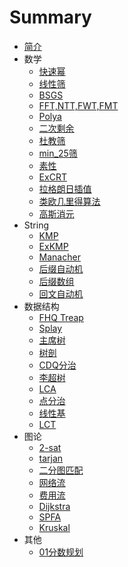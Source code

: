 # Summary

* [简介](README.md)
* 数学
    * [快速幂](数学/快速幂.md)
    * [线性筛](数学/线性筛.md)
    * [BSGS](数学/bsgs.md)
    * [FFT,NTT,FWT,FMT](数学/fft.md)
    * [Polya](数学/polya.md)
    * [二次剩余](数学/二次剩余.md)
    * [杜教筛](数学/杜教筛.md)
    * [min_25筛](数学/min25筛.md)
    * [素性](数学/素性.md)
    * [ExCRT](数学/excrt.md)
    * [拉格朗日插值](数学/拉格朗日插值.md)
    * [类欧几里得算法](数学/类欧几里得算法.md)
    * [高斯消元](数学/高斯消元.md)
* String
    * [KMP](String/kmp.md)
    * [ExKMP](String/exkmp.md)
    * [Manacher](String/manacher.md)
    * [后缀自动机](String/sam.md)
    * [后缀数组](String/sa.md)
    * [回文自动机](String/pam.md)
* 数据结构
    * [FHQ Treap](数据结构/fhq.md)
    * [Splay](数据结构/splay.md)
    * [主席树](数据结构/主席树.md)
    * [树剖](数据结构/树剖.md)
    * [CDQ分治](数据结构/cdq分治.md)
    * [李超树](数据结构/李超树.md)
    * [LCA](数据结构/lca.md)
    * [点分治](数据结构/点分治.md)
    * [线性基](数据结构/线性基.md)
    * [LCT](数据结构/lct.md)
* 图论
    * [2-sat](图论/2-sat.md)
    * [tarjan](图论/tarjan.md)
    * [二分图匹配](图论/二分图匹配.md)
    * [网络流](图论/网络流.md)
    * [费用流](图论/费用流.md)
    * [Dijkstra](图论/dijkstra.md)
    * [SPFA](图论/spfa.md)
    * [Kruskal](图论/kruskal.md)
* 其他
    * [01分数规划](其他/01分数规划.md)